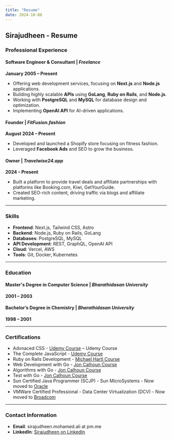 ```yaml
---
title: "Resume"
date: 2024-10-08
---
```


## Sirajudheen - Resume

### Professional Experience

#### **Software Engineer & Consultant** | _Freelance_

**January 2005 – Present**

- Offering web development services, focusing on **Next.js** and **Node.js** applications.
- Building highly scalable **APIs** using **GoLang**, **Ruby on Rails**, and **Node.js**.
- Working with **PostgreSQL** and **MySQL** for database design and optimization.
- Implementing **OpenAI API** for AI-driven applications.
  
#### **Founder** | _FitFusion.fashion_

**August 2024 – Present**

- Developed and launched a Shopify store focusing on fitness fashion.
- Leveraged **Facebook Ads** and SEO to grow the business.
  
#### **Owner** | _Travelwise24.app_  

**2024 – Present**

- Built a platform to provide travel deals and affiliate partnerships with platforms like Booking.com, Kiwi, GetYourGuide.
- Created SEO-rich content, driving traffic via blogs and affiliate marketing.

---

### Skills

- **Frontend**: Next.js, Tailwind CSS, Astro
- **Backend**: Node.js, Ruby on Rails, GoLang
- **Databases**: PostgreSQL, MySQL
- **API Development**: REST, GraphQL, OpenAI API
- **Cloud**: Vercel, AWS
- **Tools**: Git, Docker, Kubernetes

---

### Education

#### Master's Degree in Computer Science | _Bharathidasan University_

**2001 – 2003**

#### Bachelor’s Degree in Chemistry | _Bharathidasan University_

**1998 – 2001**

---

### Certifications

- Advnaced CSS - [Udemy Course](https://www.udemy.com/course/advanced-css-and-sass/) – Udemy Course
- The Complete JavaScript - [Udemy Course](https://www.udemy.com/course/the-complete-javascript-course)
- Ruby on Rails Development - [Michael Hartl Course](https://www.learnenough.com/)
- Web Development with Go - [Jon Calhoun Course](https://courses.calhoun.io/courses/cor_wdv2)
- Algorithms with Go - [Jon Calhoun Course](https://algorithmswithgo.com/)
- Test with Go - [Jon Calhoun Course](https://www.testwithgo.com/)
- Sun Certified Java Programmer (SCJP) - Sun MicroSystems - Now moved to [Oracle](https://mylearn.oracle.com/ou/learning-path/java-se-8-programmer-professional/40816)
- VMWare Certified Professional - Data Center Virtualization (DCV) - Now moved to [Broadcom](https://www.broadcom.com/support/education/vmware/certification/vcp-dcv)

---

### Contact Information

- **Email**: sirajudheen.mohamed.ali at pm.me
- **LinkedIn**: [Sirajudheen on LinkedIn](https://www.linkedin.com/in/sirajudheen)